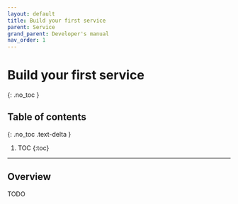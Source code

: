 ```yaml
---
layout: default
title: Build your first service
parent: Service
grand_parent: Developer's manual
nav_order: 1
---
```


# Build your first service
{: .no_toc }


## Table of contents
{: .no_toc .text-delta }

1. TOC
{:toc}

---

## Overview

TODO